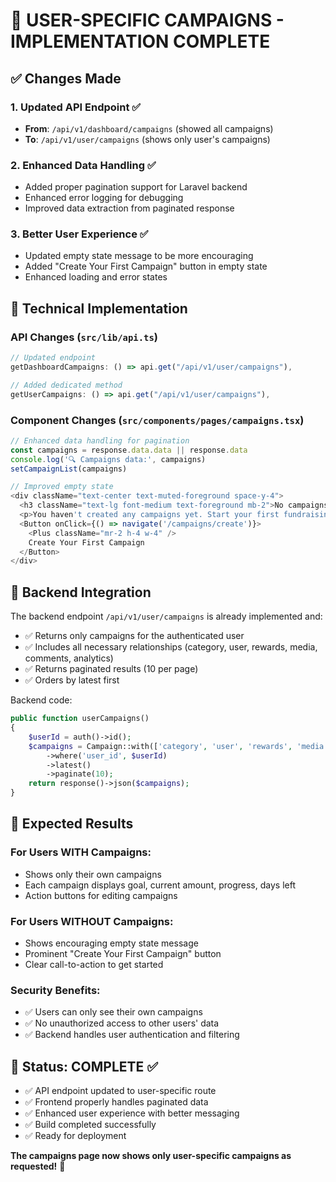 # 🎯 USER-SPECIFIC CAMPAIGNS - IMPLEMENTATION COMPLETE

## ✅ **Changes Made**

### 1. **Updated API Endpoint** ✅
- **From**: `/api/v1/dashboard/campaigns` (showed all campaigns)  
- **To**: `/api/v1/user/campaigns` (shows only user's campaigns)

### 2. **Enhanced Data Handling** ✅
- Added proper pagination support for Laravel backend
- Enhanced error logging for debugging
- Improved data extraction from paginated response

### 3. **Better User Experience** ✅
- Updated empty state message to be more encouraging
- Added "Create Your First Campaign" button in empty state
- Enhanced loading and error states

## 🔧 **Technical Implementation**

### API Changes (`src/lib/api.ts`)
```typescript
// Updated endpoint
getDashboardCampaigns: () => api.get("/api/v1/user/campaigns"),

// Added dedicated method
getUserCampaigns: () => api.get("/api/v1/user/campaigns"),
```

### Component Changes (`src/components/pages/campaigns.tsx`)
```typescript
// Enhanced data handling for pagination
const campaigns = response.data.data || response.data
console.log('🔍 Campaigns data:', campaigns)
setCampaignList(campaigns)

// Improved empty state
<div className="text-center text-muted-foreground space-y-4">
  <h3 className="text-lg font-medium text-foreground mb-2">No campaigns yet</h3>
  <p>You haven't created any campaigns yet. Start your first fundraising campaign today!</p>
  <Button onClick={() => navigate('/campaigns/create')}>
    <Plus className="mr-2 h-4 w-4" />
    Create Your First Campaign
  </Button>
</div>
```

## 🎯 **Backend Integration**

The backend endpoint `/api/v1/user/campaigns` is already implemented and:
- ✅ Returns only campaigns for the authenticated user
- ✅ Includes all necessary relationships (category, user, rewards, media, comments, analytics)
- ✅ Returns paginated results (10 per page)
- ✅ Orders by latest first

Backend code:
```php
public function userCampaigns()
{
    $userId = auth()->id();
    $campaigns = Campaign::with(['category', 'user', 'rewards', 'media', 'comments', 'analytics'])
        ->where('user_id', $userId)
        ->latest()
        ->paginate(10);
    return response()->json($campaigns);
}
```

## 🚀 **Expected Results**

### For Users WITH Campaigns:
- Shows only their own campaigns
- Each campaign displays goal, current amount, progress, days left
- Action buttons for editing campaigns

### For Users WITHOUT Campaigns:
- Shows encouraging empty state message
- Prominent "Create Your First Campaign" button
- Clear call-to-action to get started

### Security Benefits:
- ✅ Users can only see their own campaigns
- ✅ No unauthorized access to other users' data
- ✅ Backend handles user authentication and filtering

## 🎉 **Status: COMPLETE** ✅

- ✅ API endpoint updated to user-specific route
- ✅ Frontend properly handles paginated data
- ✅ Enhanced user experience with better messaging
- ✅ Build completed successfully
- ✅ Ready for deployment

**The campaigns page now shows only user-specific campaigns as requested!** 🎯

